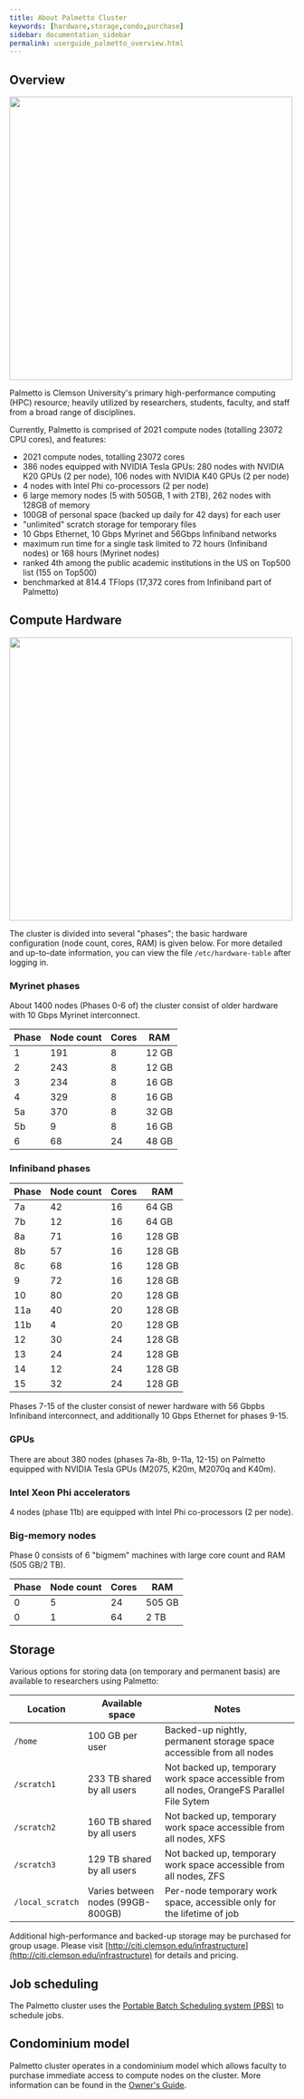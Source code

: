 ```yaml
---
title: About Palmetto Cluster
keywords: [hardware,storage,condo,purchase]
sidebar: documentation_sidebar
permalink: userguide_palmetto_overview.html
---
```


## Overview

<img src="{{site.baseurl}}/images/palmetto-front-view.png" style="width:500px">

Palmetto is Clemson University's primary high-performance computing (HPC) resource;
heavily utilized by researchers, students, faculty, and staff from a broad range of disciplines. 

Currently, Palmetto is comprised of 2021 compute nodes (totalling 23072 CPU cores),
and features:

* 2021 compute nodes, totalling 23072 cores
* 386 nodes equipped with NVIDIA Tesla GPUs: 280 nodes with NVIDIA K20 GPUs (2 per node), 106 nodes with NVIDIA K40 GPUs (2 per node)
* 4 nodes with Intel Phi co-processors (2 per node)
* 6 large memory nodes (5 with 505GB, 1 with 2TB), 262 nodes with 128GB of memory
* 100GB of personal space (backed up daily for 42 days) for each user
* "unlimited" scratch storage for temporary files
* 10 Gbps Ethernet, 10 Gbps Myrinet and 56Gbps Infiniband networks
* maximum run time for a single task limited to 72 hours (Infiniband nodes) or 168 hours (Myrinet nodes)
* ranked 4th among the public academic institutions in the US on Top500 list (155 on Top500)
* benchmarked at 814.4 TFlops (17,372 cores from Infiniband part of Palmetto)

## Compute Hardware

<img src="{{site.baseurl}}/images/palmetto-nodes-closeup.png" style="width:500px">

The cluster is divided into several "phases";
the basic hardware configuration (node count, cores, RAM)
is given below. For more detailed and up-to-date information,
you can view the file `/etc/hardware-table` after logging in.

### Myrinet phases

About 1400 nodes (Phases 0-6 of) the cluster consist of older hardware
with 10 Gbps Myrinet interconnect.

Phase  	| Node count 	| Cores | RAM
--------|---------------|-------|-------
1  		| 191    		| 8    	| 12 GB
2    	| 243    		| 8    	| 12 GB
3    	| 234    		| 8    	| 16 GB
4    	| 329    		| 8    	| 16 GB
5a   	| 370    		| 8    	| 32 GB
5b     	| 9      		| 8    	| 16 GB
6     	| 68    		| 24    | 48 GB

### Infiniband phases

Phase  	| Node count 	| Cores | RAM
--------|---------------|-------|-------
7a		| 42 			| 16   	| 64 GB
7b    	| 12    		| 16   	| 64 GB
8a    	| 71    		| 16   	| 128 GB
8b    	| 57    		| 16   	| 128 GB
8c 		| 68    		| 16   	| 128 GB
9     	| 72     		| 16   	| 128 GB
10     	| 80    		| 20   	| 128 GB
11a		| 40			| 20	| 128 GB
11b		| 4				| 20	| 128 GB
12		| 30			| 24	| 128 GB
13		| 24			| 24	| 128 GB
14		| 12			| 24	| 128 GB
15		| 32			| 24	| 128 GB

Phases 7-15 of the cluster consist of newer hardware
with 56 Gbpbs Infiniband interconnect,
and additionally 10 Gbps Ethernet for phases 9-15.

### GPUs

There are about 380 nodes (phases 7a-8b, 9-11a, 12-15)
on Palmetto equipped with NVIDIA Tesla GPUs
(M2075, K20m, M2070q and K40m).

### Intel Xeon Phi accelerators

4 nodes (phase 11b) are equipped with Intel Phi co-processors (2 per node).

### Big-memory nodes

Phase 0 consists of 6 "bigmem" machines with large core count and RAM (505 GB/2 TB).

Phase  	| Node count 	| Cores 	| RAM
--------|---------------|-----------|---
0		| 5 			| 24   		| 505 GB
0    	| 1	    		| 64   		| 2 TB

## Storage

Various options for storing data
(on temporary and permanent basis) are available to researchers
using Palmetto:

Location        |	Available space                     | Notes
----------------|---------------------------------------|---------------------------------------------------------------------------
`/home`         |   100 GB per user                     | Backed-up nightly, permanent storage space accessible from all nodes
`/scratch1`     |   233 TB shared by all users          | Not backed up, temporary work space accessible from all nodes, OrangeFS Parallel File Sytem
`/scratch2`     |   160 TB shared by all users          | Not backed up, temporary work space accessible from all nodes, XFS
`/scratch3`     |   129 TB shared by all users          | Not backed up, temporary work space accessible from all nodes, ZFS
`/local_scratch`|   Varies between nodes (99GB-800GB)   | Per-node temporary work space, accessible only for the lifetime of job

Additional high-performance and backed-up storage may be purchased
for group usage. Please visit [http://citi.clemson.edu/infrastructure](http://citi.clemson.edu/infrastructure)
for details and pricing.

## Job scheduling

The Palmetto cluster uses the
[Portable Batch Scheduling system (PBS)](http://www.pbsworks.com/PBSProduct.aspx?n=PBS-Professional&c=Overview-and-Capabilities) to schedule
jobs.

## Condominium model

Palmetto cluster operates in a condominium model which allows faculty to
purchase immediate access to compute nodes on the cluster.
More information can be found in the [Owner's Guide]({{site.baseurl}}/owners.html).
